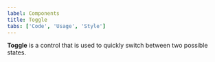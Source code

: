 ```yaml
---
label: Components
title: Toggle
tabs: ['Code', 'Usage', 'Style']
---
```


<page-intro>**Toggle** is a control that is used to quickly switch between two possible states.</page-intro>

<component 
    name="Toggle"
    component="toggle" 
    variation="toggle"
    codepen="ooZqxw"
    hasReactVersion="true"
    hasAngularVersion="true"
    >
</component>
<component 
    name="Small Toggle"
    component="toggle" 
    variation="toggle--small"
    codepen="pagwYV"
    hasReactVersion="true"
    hasAngularVersion="true"
    >
</component>
<component-docs component="toggle"></component-docs>

